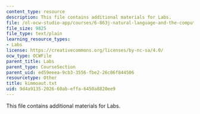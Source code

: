 ```yaml
---
content_type: resource
description: This file contains additional materials for Labs.
file: /ol-ocw-studio-app/courses/6-863j-natural-language-and-the-computer-representation-of-knowledge-spring-2003/9d4a9135202660abeffa6450a8820ee9_kimmoaut.txt
file_size: 9825
file_type: text/plain
learning_resource_types:
- Labs
license: https://creativecommons.org/licenses/by-nc-sa/4.0/
ocw_type: OCWFile
parent_title: Labs
parent_type: CourseSection
parent_uid: ed59eeea-9cb3-3556-fbe2-26c06f844506
resourcetype: Other
title: kimmoaut.txt
uid: 9d4a9135-2026-60ab-effa-6450a8820ee9
---
```

This file contains additional materials for Labs.